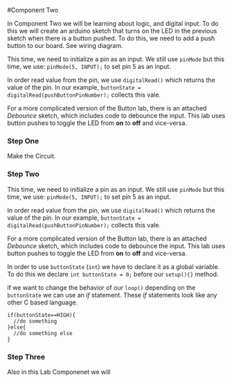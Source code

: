 #Component Two

In Component Two we will be learning about logic, and digital input.  To do this we will create an arduino sketch that turns on the LED in the previous sketch when there is a button pushed.  To do this, we need to add a push button to our board.  See wiring diagram.

This time, we need to initialize a pin as an input.  We still use `pinMode` but this time, we use: `pinMode(5, INPUT);` to set pin 5 as an input.

In order read value from the pin, we use `digitalRead()` which returns the value of the pin. In our example, `buttonState = digitalRead(pushButtonPinNumber);` collects this vale. 

For a more complicated version of the Button lab, there is an attached *Debounce* sketch, which includes code to debounce the input.  This lab uses button pushes to toggle the LED from __on__ to __off__ and vice-versa.  

### Step One

Make the Circuit.

### Step Two

This time, we need to initialize a pin as an input.  We still use `pinMode` but this time, we use: `pinMode(5, INPUT);` to set pin 5 as an input.

In order read value from the pin, we use `digitalRead()` which returns the value of the pin. In our example, `buttonState = digitalRead(pushButtonPinNumber);` collects this vale. 

For a more complicated version of the Button lab, there is an attached *Debounce* sketch, which includes code to debounce the input.  This lab uses button pushes to toggle the LED from __on__ to __off__ and vice-versa.  

In order to use `buttonState` (`int`) we have to declare it as a global variable.  To do this we declare `int buttonState = 0;` before our `setup(){}` method.

if we want to change the behavior of our `loop()` depending on the `buttonState` we can use an *if* statement.  These *if* statements look like any other C based language.  

```
if(buttonState==HIGH){
  //do something
}else{
  //do something else
}
```

### Step Three

Also in this Lab Componenet we will

